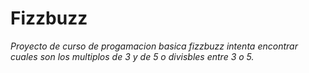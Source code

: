 # Fizzbuzz
_Proyecto de curso de progamacion basica fizzbuzz intenta encontrar cuales son los multiplos de 3 y de 5 o divisbles entre 3 o 5._